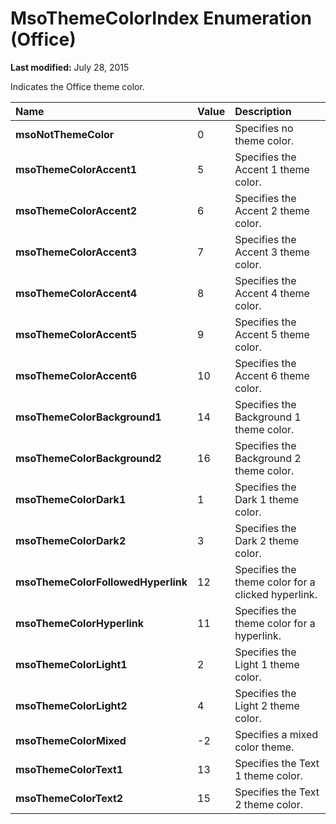 
# MsoThemeColorIndex Enumeration (Office)

 **Last modified:** July 28, 2015

Indicates the Office theme color.


|**Name**|**Value**|**Description**|
|:-----|:-----|:-----|
| **msoNotThemeColor**|0|Specifies no theme color.|
| **msoThemeColorAccent1**|5|Specifies the Accent 1 theme color.|
| **msoThemeColorAccent2**|6|Specifies the Accent 2 theme color.|
| **msoThemeColorAccent3**|7|Specifies the Accent 3 theme color.|
| **msoThemeColorAccent4**|8|Specifies the Accent 4 theme color.|
| **msoThemeColorAccent5**|9|Specifies the Accent 5 theme color.|
| **msoThemeColorAccent6**|10|Specifies the Accent 6 theme color.|
| **msoThemeColorBackground1**|14|Specifies the Background 1 theme color.|
| **msoThemeColorBackground2**|16|Specifies the Background 2 theme color.|
| **msoThemeColorDark1**|1|Specifies the Dark 1 theme color.|
| **msoThemeColorDark2**|3|Specifies the Dark 2 theme color.|
| **msoThemeColorFollowedHyperlink**|12|Specifies the theme color for a clicked hyperlink.|
| **msoThemeColorHyperlink**|11|Specifies the theme color for a hyperlink.|
| **msoThemeColorLight1**|2|Specifies the Light 1 theme color.|
| **msoThemeColorLight2**|4|Specifies the Light 2 theme color.|
| **msoThemeColorMixed**|-2|Specifies a mixed color theme.|
| **msoThemeColorText1**|13|Specifies the Text 1 theme color.|
| **msoThemeColorText2**|15|Specifies the Text 2 theme color.|
